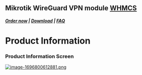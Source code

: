 ## Mikrotik WireGuard VPN module **[WHMCS](https://puqcloud.com/link.php?id=77)** 

#####  [Order now](https://puqcloud.com/index.php?rp=/store/whmcs-module-mikrotik-wireguard-vpn) | [Download](https://download.puqcloud.com/WHMCS/servers/PUQ_WHMCS-Mikrotik-WireGuard-VPN/) | [FAQ](https://faq.puqcloud.com/)

# Product Information

### Product Information Screen
 
[![image-1696800612881.png](https://doc.puq.info/uploads/images/gallery/2023-10/scaled-1680-/image-1696800612881.png)](https://doc.puq.info/uploads/images/gallery/2023-10/image-1696800612881.png)